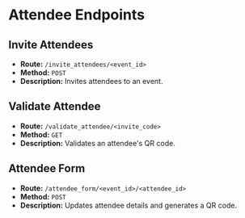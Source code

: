 # Attendee Endpoints

## Invite Attendees
- **Route:** `/invite_attendees/<event_id>`
- **Method:** `POST`
- **Description:** Invites attendees to an event.

## Validate Attendee
- **Route:** `/validate_attendee/<invite_code>`
- **Method:** `GET`
- **Description:** Validates an attendee's QR code.

## Attendee Form
- **Route:** `/attendee_form/<event_id>/<attendee_id>`
- **Method:** `POST`
- **Description:** Updates attendee details and generates a QR code.